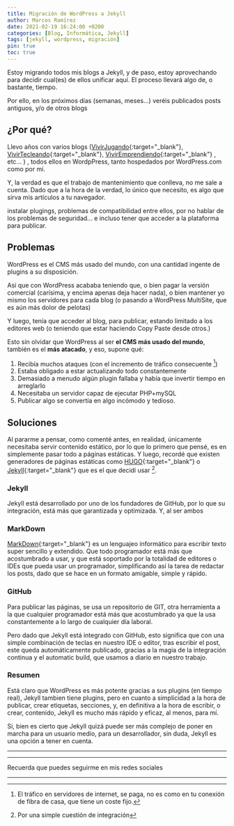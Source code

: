 ```yaml
---
title: Migración de WordPress a Jekyll
author: Marcos Ramírez
date: 2021-02-19 16:24:00 +0200
categories: [Blog, Informática, Jekyll]
tags: [jekyll, wordpress, migración]
pin: true
toc: true
---
```


Estoy migrando todos mis blogs a Jekyll, y de paso, estoy aprovechando para decidir cual(es) de ellos unificar aquí.
El proceso llevará algo de, o bastante, tiempo.

Por ello, en los próximos días (semanas, meses...) veréis publicados posts antiguos, y/o de otros blogs

## ¿Por qué?

Llevo años con varios blogs ([VivirJugando](https://VivirJugando.wordpress.com){:target="_blank"}, [VivirTecleando](https://vivirtecleando.wordpress.com){:target="_blank"}, [VivirEmprendiendo](https://VivirEmprendiendo.wordpress.com){:target="_blank"} , etc... ) , todos ellos en WordpPress, tanto hospedados por WordPress.com como por mí.


Y, la verdad es que el trabajo de mantenimiento que conlleva, no me sale a cuenta.
Dado que a la hora de la verdad, lo único que necesito, es algo que sirva mis artículos a tu navegador.

 instalar plugings, problemas de compatibilidad entre ellos, por no hablar de los problemas de seguridad... e incluso tener que acceder a la plataforma para publicar.

## Problemas

WordPress es el CMS más usado del mundo, con una cantidad ingente de plugins a su disposición.

Así que con WordPress acababa teniendo que, o bien pagar la versión comercial (carísima, y encima apenas deja hacer nada), o bien mantener yo mismo los servidores para cada blog (o pasando a WordPress MultiSite, que es aún más dolor de pelotas)

Y luego, tenía que acceder al blog, para publicar, estando limitado a los editores web (o teniendo que estar haciendo Copy Paste desde otros.)

Esto sin olvidar que WordPress al ser **el CMS más usado del mundo**, también es el **más atacado**, y eso, supone qué:

1. Recibía muchos ataques (con el incremento de tráfico consecuente [^1])
2. Estaba obligado a estar actualizando todo constantemente
3. Demasiado a menudo algún plugin fallaba y había que invertir tiempo en arreglarlo
4. Necesitaba un servidor capaz de ejecutar PHP+mySQL
5. Publicar algo se convertía en algo incómodo y tedioso.

## Soluciones

Al pararme a pensar, como comenté antes, en realidad, únicamente necesitaba servir contenido estático, por lo que lo primero que pensé, es en simplemente pasar todo a páginas estáticas.
Y luego, recordé que existen generadores de páginas estáticas como [HUGO](https://gohugo.io/){:target="_blank"} o [Jekyll](https://jekyllrb.com/){:target="_blank"} que es el que decidí usar [^2].

### Jekyll

Jekyll está desarrollado por uno de los fundadores de GitHub, por lo que su integración, está más que garantizada y optimizada.
Y, al ser ambos


### MarkDown

[MarkDown](https://es.wikipedia.org/wiki/Markdown){:target="_blank"} es un lenguajeo informático para escribir texto super sencillo y extendido.
Que todo programador está más que acostumbrado a usar, y que está soportado por la totalidad de editores o IDEs que pueda usar un programador, simplificando así la tarea de redactar los posts, dado que se hace en un formato amigable, simple y rápido.


### GitHub

Para publicar las páginas, se usa un repositorio de GIT, otra herramienta a la que cualquier programador está más que acostumbrado ya que la usa constantemente a lo largo de cualquier día laboral.

Pero dado que Jekyll está integrado con GitHub, esto significa que con una simple combinación de teclas en nuestro IDE o editor, tras escribir el post, este queda automáticamente publicado, gracias a la magia de la integración continua y el automatic build, que usamos a diario en nuestro trabajo.


### Resumen

Está claro que WordPress es más potente gracias a sus plugins (en tiempo real), Jekyll tambien tiene plugins, pero en cuanto a simplicidad a la hora de publicar, crear etiquetas, secciones, y, en definitiva a la hora de escribir, o crear, contenido, Jekyll es mucho más rápido y eficaz, al menos, para mí.

Si, bien es cierto que Jekyll quizá puede ser más complejo de poner en marcha para un usuario medio, para un desarrollador, sin duda, Jekyll es una opción a tener en cuenta.

---
[^1]: El tráfico en servidores de internet, se paga, no es como en tu conexión de fibra de casa, que tiene un coste fijo.
[^2]: Por una simple cuestión de integración

***
Recuerda que puedes seguirme en mis redes sociales
***
